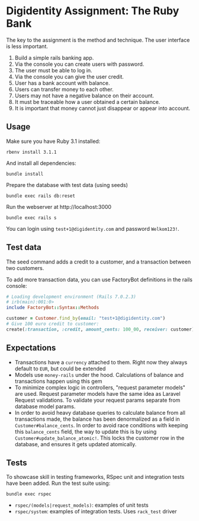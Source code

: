 # Digidentity Assignment: The Ruby Bank

The key to the assignment is the method and technique. The user interface is less important.

1. Build a simple rails banking app.
2. Via the console you can create users with password.
3. The user must be able to log in.
4. Via the console you can give the user credit.
5. User has a bank account with balance.
6. Users can transfer money to each other.
7. Users may not have a negative balance on their account.
8. It must be traceable how a user obtained a certain balance.
9. It is important that money cannot just disappear or appear into account.

## Usage

Make sure you have Ruby 3.1 installed:

```
rbenv install 3.1.1
```

And install all dependencies:

```
bundle install
```

Prepare the database with test data (using seeds)

```
bundle exec rails db:reset
```

Run the webserver at http://localhost:3000

```
bundle exec rails s
```

You can login using `test+1@digidentity.com` and password `Welkom123!`.

## Test data

The seed command adds a credit to a customer, and a transaction between two customers.

To add more transaction data, you can use FactoryBot definitions in the rails console:

```rb
# Loading development environment (Rails 7.0.2.3)
# irb(main):001:0>
include FactoryBot::Syntax::Methods

customer = Customer.find_by(email: "test+1@digidentity.com")
# Give 100 euro credit to customer:
create(:transaction, :credit, amount_cents: 100_00, receiver: customer)
```

## Expectations

- Transactions have a `currency` attached to them. Right now they always default to `EUR`, but could be extended
- Models use `money-rails` under the hood. Calculations of balance and transactions happen using this gem
- To minimize complex logic in controllers, "request parameter models" are used. Request parameter models have the same idea as Laravel Request validations. To validate your request params separate from database model params.
- In order to avoid heavy database queries to calculate balance from all transactions made, the balance has been denormalized as a field in `Customer#balance_cents`. In order to avoid race conditions with keeping this `balance_cents` field, the way to update this is by using `Customer#update_balance_atomic!`. This locks the customer row in the database, and ensures it gets updated atomically.

## Tests

To showcase skill in testing frameworks, RSpec unit and integration tests have been added. Run the test suite using:

```
bundle exec rspec
```

- `rspec/(models|request_models)`: examples of unit tests
- `rspec/system`: examples of integration tests. Uses `rack_test` driver
